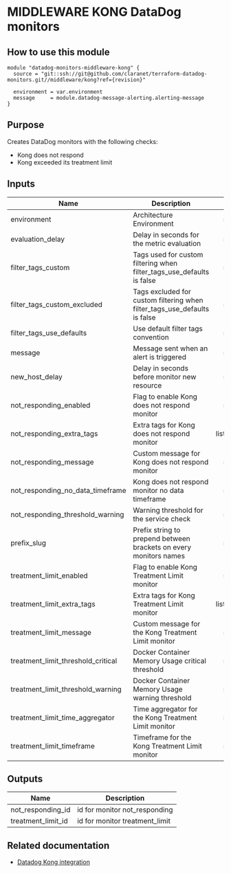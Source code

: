# MIDDLEWARE KONG DataDog monitors

## How to use this module

```
module "datadog-monitors-middleware-kong" {
  source = "git::ssh://git@github.com/claranet/terraform-datadog-monitors.git//middleware/kong?ref={revision}"

  environment = var.environment
  message     = module.datadog-message-alerting.alerting-message
}

```

## Purpose

Creates DataDog monitors with the following checks:

- Kong does not respond
- Kong exceeded its treatment limit

## Inputs

| Name | Description | Type | Default | Required |
|------|-------------|:----:|:-----:|:-----:|
| environment | Architecture Environment | string | n/a | yes |
| evaluation\_delay | Delay in seconds for the metric evaluation | string | `"15"` | no |
| filter\_tags\_custom | Tags used for custom filtering when filter_tags_use_defaults is false | string | `"*"` | no |
| filter\_tags\_custom\_excluded | Tags excluded for custom filtering when filter_tags_use_defaults is false | string | `""` | no |
| filter\_tags\_use\_defaults | Use default filter tags convention | string | `"true"` | no |
| message | Message sent when an alert is triggered | string | n/a | yes |
| new\_host\_delay | Delay in seconds before monitor new resource | string | `"300"` | no |
| not\_responding\_enabled | Flag to enable Kong does not respond monitor | string | `"true"` | no |
| not\_responding\_extra\_tags | Extra tags for Kong does not respond monitor | list(string) | `[]` | no |
| not\_responding\_message | Custom message for Kong does not respond monitor | string | `""` | no |
| not\_responding\_no\_data\_timeframe | Kong does not respond monitor no data timeframe | string | `"10"` | no |
| not\_responding\_threshold\_warning | Warning threshold for the service check | string | `"3"` | no |
| prefix\_slug | Prefix string to prepend between brackets on every monitors names | string | `""` | no |
| treatment\_limit\_enabled | Flag to enable Kong Treatment Limit monitor | string | `"true"` | no |
| treatment\_limit\_extra\_tags | Extra tags for Kong Treatment Limit monitor | list(string) | `[]` | no |
| treatment\_limit\_message | Custom message for the Kong Treatment Limit monitor | string | `""` | no |
| treatment\_limit\_threshold\_critical | Docker Container Memory Usage  critical threshold | string | `"20"` | no |
| treatment\_limit\_threshold\_warning | Docker Container Memory Usage warning threshold | string | `"0"` | no |
| treatment\_limit\_time\_aggregator | Time aggregator for the Kong Treatment Limit monitor | string | `"min"` | no |
| treatment\_limit\_timeframe | Timeframe for the Kong Treatment Limit monitor | string | `"last_15m"` | no |

## Outputs

| Name | Description |
|------|-------------|
| not\_responding\_id | id for monitor not_responding |
| treatment\_limit\_id | id for monitor treatment_limit |

## Related documentation

* [Datadog Kong integration](https://docs.datadoghq.com/integrations/kong/)

